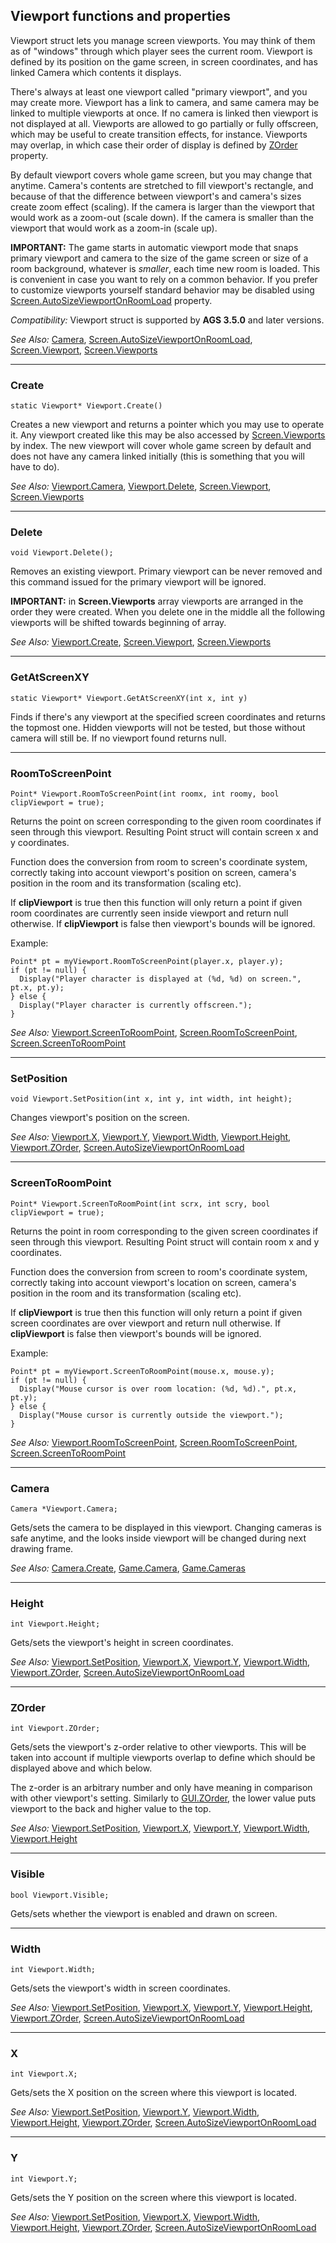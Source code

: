 ## Viewport functions and properties

Viewport struct lets you manage screen viewports. You may think of them as of "windows" through which player sees the current room. Viewport is defined by its position on the game screen, in screen coordinates, and has linked Camera which contents it displays.

There's always at least one viewport called "primary viewport", and you may create more. Viewport has a link to camera, and same camera may be linked to multiple viewports at once. If no camera is linked then viewport is not displayed at all. Viewports are allowed to go partially or fully offscreen, which may be useful to create transition effects, for instance. Viewports may overlap, in which case their order of display is defined by [ZOrder](Viewport#zorder) property.

By default viewport covers whole game screen, but you may change that anytime. Camera's contents are stretched to fill viewport's rectangle, and because of that the difference between viewport's and camera's sizes create zoom effect (scaling). If the camera is larger than the viewport that would work as a zoom-out (scale down). If the camera is smaller than the viewport that would work as a zoom-in (scale up).

**IMPORTANT:** The game starts in automatic viewport mode that snaps primary viewport and camera to the size of the game screen or size of a room background, whatever is *smaller*, each time new room is loaded. This is convenient in case you want to rely on a common behavior. If you prefer to customize viewports yourself standard behavior may be disabled using [Screen.AutoSizeViewportOnRoomLoad](Screen#autosizeviewportonroomload) property.

*Compatibility:* Viewport struct is supported by **AGS 3.5.0** and later versions.

*See Also:* [Camera](Camera), [Screen.AutoSizeViewportOnRoomLoad](Screen#autosizeviewportonroomload), [Screen.Viewport](Screen#viewport), [Screen.Viewports](Screen#viewports)

---

### Create

    static Viewport* Viewport.Create()

Creates a new viewport and returns a pointer which you may use to operate it. Any viewport created like this may be also accessed by [Screen.Viewports](Screen#viewports) by index.
The new viewport will cover whole game screen by default and does not have any camera linked initially (this is something that you will have to do).

*See Also:* [Viewport.Camera](Viewport#camera), [Viewport.Delete](Viewport#delete), [Screen.Viewport](Screen#viewport), [Screen.Viewports](Screen#viewports)

---

### Delete

    void Viewport.Delete();

Removes an existing viewport. Primary viewport can be never removed and this command issued for the primary viewport will be ignored.

**IMPORTANT:** in **Screen.Viewports** array viewports are arranged in the order they were created. When you delete one in the middle all the following viewports will be shifted towards beginning of array.

*See Also:* [Viewport.Create](Viewport#create), [Screen.Viewport](Screen#viewport), [Screen.Viewports](Screen#viewports)

---

### GetAtScreenXY

    static Viewport* Viewport.GetAtScreenXY(int x, int y)

Finds if there's any viewport at the specified screen coordinates and returns the topmost one. Hidden viewports will not be tested, but those without camera will still be. If no viewport found returns null.

---

### RoomToScreenPoint

    Point* Viewport.RoomToScreenPoint(int roomx, int roomy, bool clipViewport = true);

Returns the point on screen corresponding to the given room coordinates if seen through this viewport. Resulting Point struct will contain screen x and y coordinates.

Function does the conversion from room to screen's coordinate system, correctly taking into account viewport's position on screen, camera's position in the room and its transformation (scaling etc).

If **clipViewport** is true then this function will only return a point if given room coordinates are currently seen inside viewport and return null otherwise. If **clipViewport** is false then viewport's bounds will be ignored.

Example:

    Point* pt = myViewport.RoomToScreenPoint(player.x, player.y);
    if (pt != null) {
      Display("Player character is displayed at (%d, %d) on screen.", pt.x, pt.y);
    } else {
      Display("Player character is currently offscreen.");
    }

*See Also:* [Viewport.ScreenToRoomPoint](Viewport#screentoroompoint), [Screen.RoomToScreenPoint](Screen#roomtoscreenpoint), [Screen.ScreenToRoomPoint](Screen#screentoroompoint)

---

### SetPosition

    void Viewport.SetPosition(int x, int y, int width, int height);

Changes viewport's position on the screen.

*See Also:* [Viewport.X](Viewport#x), [Viewport.Y](Viewport#y), [Viewport.Width](Viewport#width), [Viewport.Height](Viewport#height), [Viewport.ZOrder](Viewport#zorder), [Screen.AutoSizeViewportOnRoomLoad](Screen#autosizeviewportonroomload)

---

### ScreenToRoomPoint

    Point* Viewport.ScreenToRoomPoint(int scrx, int scry, bool clipViewport = true);

Returns the point in room corresponding to the given screen coordinates if seen through this viewport. Resulting Point struct will contain room x and y coordinates.

Function does the conversion from screen to room's coordinate system, correctly taking into account viewport's location on screen, camera's position in the room and its transformation (scaling etc).

If **clipViewport** is true then this function will only return a point if given screen coordinates are over viewport and return null otherwise. If **clipViewport** is false then viewport's bounds will be ignored.

Example:

    Point* pt = myViewport.ScreenToRoomPoint(mouse.x, mouse.y);
    if (pt != null) {
      Display("Mouse cursor is over room location: (%d, %d).", pt.x, pt.y);
    } else {
      Display("Mouse cursor is currently outside the viewport.");
    }

*See Also:* [Viewport.RoomToScreenPoint](Viewport#screentoroompoint), [Screen.RoomToScreenPoint](Screen#roomtoscreenpoint), [Screen.ScreenToRoomPoint](Screen#screentoroompoint)

---

### Camera

    Camera *Viewport.Camera;

Gets/sets the camera to be displayed in this viewport. Changing cameras is safe anytime, and the looks inside viewport will be changed during next drawing frame.

*See Also:* [Camera.Create](Camera#create), [Game.Camera](Game#camera), [Game.Cameras](Game#cameras)

---

### Height

    int Viewport.Height;

Gets/sets the viewport's height in screen coordinates.

*See Also:* [Viewport.SetPosition](Viewport#setposition), [Viewport.X](Viewport#x), [Viewport.Y](Viewport#y), [Viewport.Width](Viewport#width), [Viewport.ZOrder](Viewport#zorder), [Screen.AutoSizeViewportOnRoomLoad](Screen#autosizeviewportonroomload)

---

### ZOrder

    int Viewport.ZOrder;

Gets/sets the viewport's z-order relative to other viewports. This will be taken into account if multiple viewports overlap to define which should be displayed above and which below.

The z-order is an arbitrary number and only have meaning in comparison with other viewport's setting. Similarly to [GUI.ZOrder](GUI#zorder), the lower value puts viewport to the back and higher value to the top.

*See Also:* [Viewport.SetPosition](Viewport#setposition), [Viewport.X](Viewport#x), [Viewport.Y](Viewport#y), [Viewport.Width](Viewport#width), [Viewport.Height](Viewport#height)

---

### Visible

    bool Viewport.Visible;

Gets/sets whether the viewport is enabled and drawn on screen.

---

### Width

    int Viewport.Width;

Gets/sets the viewport's width in screen coordinates.

*See Also:* [Viewport.SetPosition](Viewport#setposition), [Viewport.X](Viewport#x), [Viewport.Y](Viewport#y), [Viewport.Height](Viewport#height), [Viewport.ZOrder](Viewport#zorder), [Screen.AutoSizeViewportOnRoomLoad](Screen#autosizeviewportonroomload)

---

### X

    int Viewport.X;

Gets/sets the X position on the screen where this viewport is located.

*See Also:* [Viewport.SetPosition](Viewport#setposition), [Viewport.Y](Viewport#y), [Viewport.Width](Viewport#width), [Viewport.Height](Viewport#height), [Viewport.ZOrder](Viewport#zorder), [Screen.AutoSizeViewportOnRoomLoad](Screen#autosizeviewportonroomload)

---

### Y

    int Viewport.Y;

Gets/sets the Y position on the screen where this viewport is located.

*See Also:* [Viewport.SetPosition](Viewport#setposition), [Viewport.X](Viewport#x), [Viewport.Width](Viewport#width), [Viewport.Height](Viewport#height), [Viewport.ZOrder](Viewport#zorder), [Screen.AutoSizeViewportOnRoomLoad](Screen#autosizeviewportonroomload)